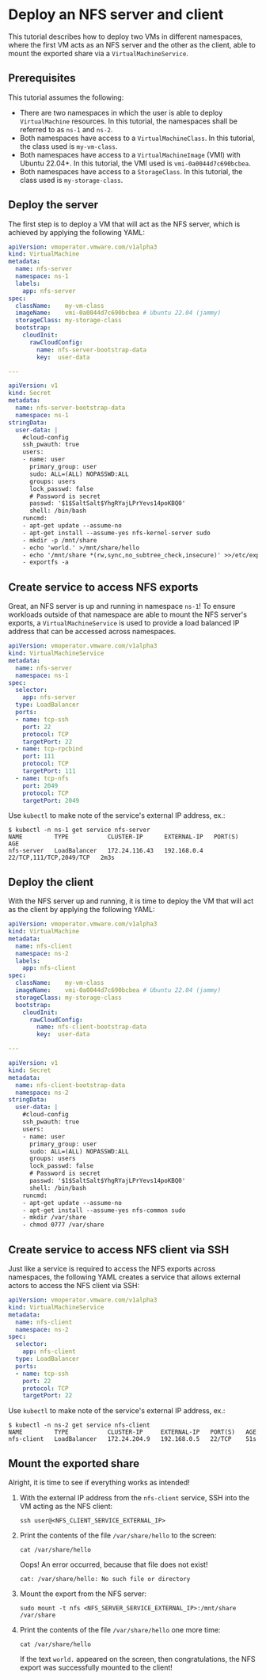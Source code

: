 # Deploy an NFS server and client

This tutorial describes how to deploy two VMs in different namespaces, where the first VM acts as an NFS server and the other as the client, able to mount the exported share via a `VirtualMachineService`.

## Prerequisites

This tutorial assumes the following:

* There are two namespaces in which the user is able to deploy `VirtualMachine` resources. In this tutorial, the namespaces shall be referred to as `ns-1` and `ns-2`.
* Both namespaces have access to a `VirtualMachineClass`. In this tutorial, the class used is `my-vm-class`.
* Both namespaces have access to a `VirtualMachineImage` (VMI) with Ubuntu 22.04+. In this tutorial, the VMI used is `vmi-0a0044d7c690bcbea`.
* Both namespaces have access to a `StorageClass`. In this tutorial, the class used is `my-storage-class`.

## Deploy the server

The first step is to deploy a VM that will act as the NFS server, which is achieved by applying the following YAML:

```yaml
apiVersion: vmoperator.vmware.com/v1alpha3
kind: VirtualMachine
metadata:
  name: nfs-server
  namespace: ns-1
  labels:
    app: nfs-server
spec:
  className:    my-vm-class
  imageName:    vmi-0a0044d7c690bcbea # Ubuntu 22.04 (jammy)
  storageClass: my-storage-class
  bootstrap:
    cloudInit:
      rawCloudConfig:
        name: nfs-server-bootstrap-data
        key:  user-data

---

apiVersion: v1
kind: Secret
metadata:
  name: nfs-server-bootstrap-data
  namespace: ns-1
stringData:
  user-data: |
    #cloud-config
    ssh_pwauth: true
    users:
    - name: user
      primary_group: user
      sudo: ALL=(ALL) NOPASSWD:ALL
      groups: users
      lock_passwd: false
      # Password is secret
      passwd: '$1$SaltSalt$YhgRYajLPrYevs14poKBQ0'
      shell: /bin/bash
    runcmd:
    - apt-get update --assume-no
    - apt-get install --assume-yes nfs-kernel-server sudo
    - mkdir -p /mnt/share
    - echo 'world.' >/mnt/share/hello
    - echo '/mnt/share *(rw,sync,no_subtree_check,insecure)' >>/etc/exports
    - exportfs -a
```

## Create service to access NFS exports

Great, an NFS server is up and running in namespace `ns-1`! To ensure workloads outside of that namespace are able to mount the NFS server's exports, a `VirtualMachineService` is used to provide a load balanced IP address that can be accessed across namespaces.

```yaml
apiVersion: vmoperator.vmware.com/v1alpha3
kind: VirtualMachineService
metadata:
  name: nfs-server
  namespace: ns-1
spec:
  selector:
    app: nfs-server
  type: LoadBalancer
  ports:
  - name: tcp-ssh
    port: 22
    protocol: TCP
    targetPort: 22
  - name: tcp-rpcbind
    port: 111
    protocol: TCP
    targetPort: 111
  - name: tcp-nfs
    port: 2049
    protocol: TCP
    targetPort: 2049
```

Use `kubectl` to make note of the service's external IP address, ex.:

```shell
$ kubectl -n ns-1 get service nfs-server
NAME         TYPE           CLUSTER-IP      EXTERNAL-IP   PORT(S)                   AGE
nfs-server   LoadBalancer   172.24.116.43   192.168.0.4   22/TCP,111/TCP,2049/TCP   2m3s
```

## Deploy the client

With the NFS server up and running, it is time to deploy the VM that will act as the client by applying the following YAML:

```yaml
apiVersion: vmoperator.vmware.com/v1alpha3
kind: VirtualMachine
metadata:
  name: nfs-client
  namespace: ns-2
  labels:
    app: nfs-client
spec:
  className:    my-vm-class
  imageName:    vmi-0a0044d7c690bcbea # Ubuntu 22.04 (jammy)
  storageClass: my-storage-class
  bootstrap:
    cloudInit:
      rawCloudConfig:
        name: nfs-client-bootstrap-data
        key:  user-data

---

apiVersion: v1
kind: Secret
metadata:
  name: nfs-client-bootstrap-data
  namespace: ns-2
stringData:
  user-data: |
    #cloud-config
    ssh_pwauth: true
    users:
    - name: user
      primary_group: user
      sudo: ALL=(ALL) NOPASSWD:ALL
      groups: users
      lock_passwd: false
      # Password is secret
      passwd: '$1$SaltSalt$YhgRYajLPrYevs14poKBQ0'
      shell: /bin/bash
    runcmd:
    - apt-get update --assume-no
    - apt-get install --assume-yes nfs-common sudo
    - mkdir /var/share
    - chmod 0777 /var/share
```

## Create service to access NFS client via SSH

Just like a service is required to access the NFS exports across namespaces, the following YAML creates a service that allows external actors to access the NFS client via SSH:

```yaml
apiVersion: vmoperator.vmware.com/v1alpha3
kind: VirtualMachineService
metadata:
  name: nfs-client
  namespace: ns-2
spec:
  selector:
    app: nfs-client
  type: LoadBalancer
  ports:
  - name: tcp-ssh
    port: 22
    protocol: TCP
    targetPort: 22
```

Use `kubectl` to make note of the service's external IP address, ex.:

```shell
$ kubectl -n ns-2 get service nfs-client
NAME         TYPE           CLUSTER-IP     EXTERNAL-IP   PORT(S)   AGE
nfs-client   LoadBalancer   172.24.204.9   192.168.0.5   22/TCP    51s
```

## Mount the exported share

Alright, it is time to see if everything works as intended!

1. With the external IP address from the `nfs-client` service, SSH into the VM acting as the NFS client:

    ```shell
    ssh user@<NFS_CLIENT_SERVICE_EXTERNAL_IP>
    ```

2. Print the contents of the file `/var/share/hello` to the screen:

    ```shell
    cat /var/share/hello
    ```

    Oops! An error occurred, because that file does not exist!

    ```shell
    cat: /var/share/hello: No such file or directory
    ```

3. Mount the export from the NFS server:

    ```shell
    sudo mount -t nfs <NFS_SERVER_SERVICE_EXTERNAL_IP>:/mnt/share /var/share
    ```

4. Print the contents of the file `/var/share/hello` one more time:

    ```shell
    cat /var/share/hello
    ```

    If the text `world.` appeared on the screen, then congratulations, the NFS export was successfully mounted to the client!

